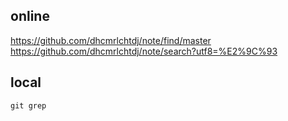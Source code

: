 ## online
https://github.com/dhcmrlchtdj/note/find/master
https://github.com/dhcmrlchtdj/note/search?utf8=%E2%9C%93

## local
`git grep`
